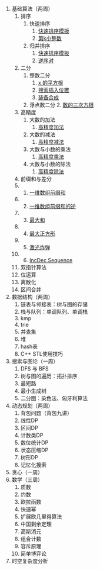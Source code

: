 1. 基础算法（两周）
   1. 排序
      1. 快速排序
         1. [快速排序模板](https://www.luogu.com.cn/problem/P1177)
         2. [第k小整数](https://www.luogu.com.cn/problem/P1138)
      2. 归并排序
         1. [快速排序模板](https://www.luogu.com.cn/problem/P1177)
         2. [逆序对](https://www.luogu.com.cn/problem/P1908)
   2. 二分
      1. 整数二分
         1. [x 的平方根](https://leetcode-cn.com/problems/sqrtx/)
         2. [搜索插入位置](https://leetcode-cn.com/problems/search-insert-position/)
         3. [装备合成](https://ac.nowcoder.com/acm/problem/200211)
      2. 浮点数二分
         2. [数的三次方根](https://www.acwing.com/problem/content/792/)
   3. 高精度
      1. 大数的加法
         1. [高精度加法](https://www.acwing.com/problem/content/793/)
      2. 大数的减法
         1. [高精度减法](https://www.acwing.com/problem/content/794/)
      3. 大数与小数的乘法
         1. [高精度乘法](https://www.acwing.com/problem/content/795/)
      4. 大数与小数的除法
         1. [高精度除法](https://www.acwing.com/problem/content/796/)
   4. 前缀和与差分
   5. 1. [一维数组前缀和](https://www.luogu.com.cn/problem/U53525)
   6. 2. [一维数组前缀和的逆](https://www.luogu.com.cn/problem/U69096)
   7. 3. [最大和](https://www.luogu.com.cn/problem/AT2412)
   8. 4. [最大正方形](https://www.luogu.com.cn/problem/P1387)
   9. 5. [激光炸弹](https://www.luogu.com.cn/problem/P2280)
   10. 6. [IncDec Sequence](https://www.luogu.com.cn/problem/P4552)
   11. 双指针算法
   12. 位运算
   13. 离散化
   14. 区间合并
2. 数据结构（两周）
   1. 链表与邻接表：树与图的存储
   2. 栈与队列：单调队列、单调栈
   3. kmp
   4. trie
   5. 并查集
   6. 堆
   7. hash表
   8. C++ STL使用技巧
3. 搜索与图论（一周）
   1. DFS 与 BFS
   2. 树与图的遍历：拓扑排序
   3. 最短路
   4. 最小生成树
   5. 二分图：染色法、匈牙利算法
4. 动态规划（两周）
   1. 背包问题（背包九讲）
   2. 线性DP
   3. 区间DP
   4. 计数类DP
   5. 数位统计DP
   6. 状态压缩DP
   7. 树形DP
   8. 记忆化搜索
5. 贪心（一周）
6. 数学（三周）
   1. 质数
   2. 约数
   3. 欧拉函数
   4. 快速幂
   5. 扩展欧几里得算法
   6. 中国剩余定理
   7. 高斯消元
   8. 组合计数
   9. 容斥原理
   10. 简单博弈论
7. 时空复杂度分析